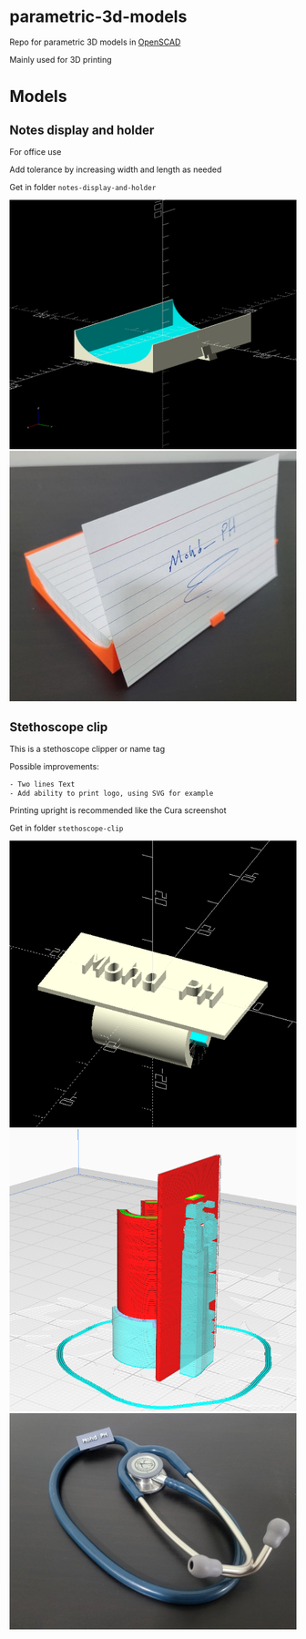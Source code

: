 # parametric-3d-models

Repo for parametric 3D models in [OpenSCAD](https://openscad.org/)

Mainly used for 3D printing

# Models

## Notes display and holder

For office use

Add tolerance by increasing width and length as needed

Get in folder `notes-display-and-holder`

![Notes display image 1](./notes-display-and-holder/images/1.png)
![Notes display image 2](./notes-display-and-holder/images/2.jpg)

## Stethoscope clip

This is a stethoscope clipper or name tag

Possible improvements:

    - Two lines Text
    - Add ability to print logo, using SVG for example

Printing upright is recommended like the Cura screenshot

Get in folder `stethoscope-clip`

![Stethoscope clip 1](./stethoscope-clip/images/1.png)
![Stethoscope clip 2](./stethoscope-clip/images/2.png)
![Stethoscope clip 3](./stethoscope-clip/images/3.jpg)
